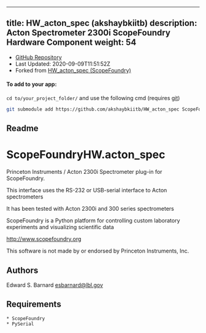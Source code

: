 
---
title: HW_acton_spec (akshaybkiitb)
description: Acton Spectrometer 2300i ScopeFoundry Hardware Component
weight: 54
---
- [GitHub Repository](https://github.com/akshaybkiitb/HW_acton_spec)
- Last Updated: 2020-09-09T11:51:52Z
- Forked from [HW_acton_spec (ScopeFoundry)](/docs/301_existing-hardware-components/hw_acton_spec-scopefoundry)

#### To add to your app:

`cd to/your_project_folder/` and use the following cmd (requires [git](/docs/100_development-environment/20_git/))

```bash
git submodule add https://github.com/akshaybkiitb/HW_acton_spec ScopeFoundryHW/acton_spec
```


## Readme
ScopeFoundryHW.acton_spec
=====================

Princeton Instruments / Acton 2300i Spectrometer plug-in for ScopeFoundry.

This interface uses the RS-232 or USB-serial interface to Acton spectrometers

It has been tested with Acton 2300i and 300 series spectrometers


ScopeFoundry is a Python platform for controlling custom laboratory 
experiments and visualizing scientific data

<http://www.scopefoundry.org>

This software is not made by or endorsed by Princeton Instruments, Inc.


Authors
----------

Edward S. Barnard <esbarnard@lbl.gov>


Requirements
------------

	* ScopeFoundry
	* PySerial

